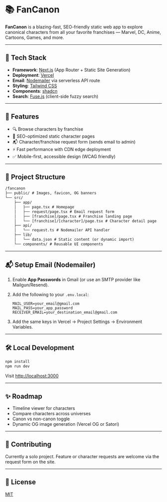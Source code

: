 # 📚 FanCanon

**FanCanon** is a blazing-fast, SEO-friendly static web app to explore canonical characters from all your favorite franchises — Marvel, DC, Anime, Cartoons, Games, and more.

---

## 🚀 Tech Stack

- **Framework**: [Next.js](https://nextjs.org/) (App Router + Static Site Generation)
- **Deployment**: [Vercel](https://vercel.com/)
- **Email**: [Nodemailer](https://nodemailer.com/) via serverless API route
- **Styling**: [Tailwind CSS](https://tailwindcss.com/)
- **Components**: [shadcn](https://ui.shadcn.com/)
- **Search**: [Fuse.js](https://fusejs.io/) (client-side fuzzy search)

---

## 🔧 Features

- 🔍 Browse characters by franchise
- 📄 SEO-optimized static character pages
- 📬 Character/franchise request form (sends email to admin)
- ⚡ Fast performance with CDN edge deployment
- ✅ Mobile-first, accessible design (WCAG friendly)

---

## 📂 Project Structure

```txt
/fancanon
├── public/ # Images, favicon, OG banners
└── src/
    ├── app/
    │   ├── page.tsx # Homepage
    │   ├── request/page.tsx # Email request form
    │   ├── [franchise]/page.tsx # Franchise landing page
    │   └── [franchise]/[character]/page.tsx # Character detail page
    ├── api/
    │   └── request.ts # Nodemailer API handler
    ├── lib/
    │   └── data.json # Static content (or dynamic import)
    └── components/ # Reusable UI components
```

---

## 📬 Setup Email (Nodemailer)

1. Enable **App Passwords** in Gmail (or use an SMTP provider like Mailgun/Resend).
2. Add the following to your `.env.local`:

    ```env
    MAIL_USER=your_email@gmail.com
    MAIL_PASS=your_app_password
    RECEIVER_EMAIL=your_destination_email@gmail.com
    ```

3. Add the same keys in Vercel → Project Settings → Environment Variables.

---

## 🛠️ Local Development

```bash
npm install
npm run dev
```

Visit [http://localhost:3000](http://localhost:3000)

---

## ✨ Roadmap

- Timeline viewer for characters
- Compare characters across universes
- Canon vs non-canon toggle
- Dynamic OG image generation (Vercel OG or Satori)

---

## 🙌 Contributing

Currently a solo project. Feature or character requests are welcome via the request form on the site.

---

## 📄 License

[MIT](./LICENSE)
